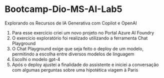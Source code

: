 # Bootcamp-Dio-MS-AI-Lab5
Explorando os Recursos de IA Generativa com Copilot e OpenAI

1. Para esse exercício criei um novo projeto no Portal Azure AI Foundry
2. O exercício exploratório foi realizado utilizando a ferramenta Chat Playground
3. O Chat Playground exige que seja feito o deploy de um modelo, permitindo a escolha entre diversos modelos de linguagem
4. Escolhi o modelo gpt-4
5. Após o deploy ajustei a finalidade do assistente e iniciei a conversação com algumas perguntas sobre uma hipotética viagem à Paris
